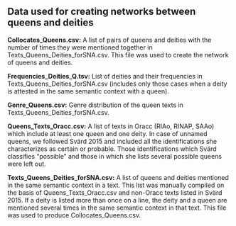 ## Data used for creating networks between queens and deities

<b>Collocates_Queens.csv:</b> A list of pairs of queens and deities with the number of times they were mentioned together in Texts_Queens_Deities_forSNA.csv. This file was used to create the network of queens and deities.

<b>Frequencies_Deities_Q.tsv:</b> List of deities and their frequencies in Texts_Queens_Deities_forSNA.csv (includes only those cases when a deity is attested in the same semantic context with a queen).

<b>Genre_Queens.csv:</b> Genre distribution of the queen texts in Texts_Queens_Deities_forSNA.csv.

<b>Queens_Texts_Oracc.csv:</b> A list of texts in Oracc (RIAo, RINAP, SAAo) which include at least one queen and one deity. In case of unnamed queens, we followed Svärd 2015 and included all the identifications she characterizes as certain or probable. Those identifications which Svärd classifies “possible” and those in which she lists several possible queens were left out.

<b>Texts_Queens_Deities_forSNA.csv:</b> A list of queens and deities mentioned in the same semantic context in a text. This list was manually compiled on the basis of Queens_Texts_Oracc.csv and non-Oracc texts listed in Svärd 2015. If a deity is listed more than once on a line, the deity and a queen are mentioned several times in the same semantic context in that text. This file was used to produce Collocates_Queens.csv.
